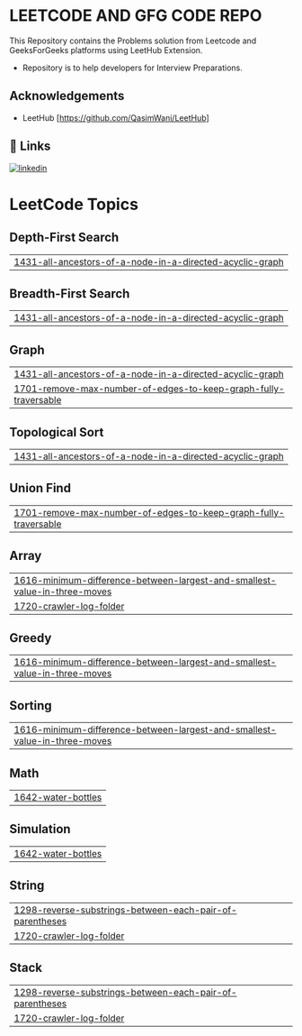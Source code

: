 
# LEETCODE AND GFG CODE REPO
This Repository contains the Problems solution from Leetcode and GeeksForGeeks platforms using LeetHub Extension.
- Repository is to help developers for Interview Preparations.



## Acknowledgements

 - LeetHub [https://github.com/QasimWani/LeetHub]


## 🔗 Links
[![linkedin](https://img.shields.io/badge/linkedin-0A66C2?style=for-the-badge&logo=linkedin&logoColor=white)](https://www.linkedin.com/in/raj-patel-2003)



<!---LeetCode Topics Start-->
# LeetCode Topics
## Depth-First Search
|  |
| ------- |
| [1431-all-ancestors-of-a-node-in-a-directed-acyclic-graph](https://github.com/RAJPATEL-DROID/LeetCode-Repo/tree/master/1431-all-ancestors-of-a-node-in-a-directed-acyclic-graph) |
## Breadth-First Search
|  |
| ------- |
| [1431-all-ancestors-of-a-node-in-a-directed-acyclic-graph](https://github.com/RAJPATEL-DROID/LeetCode-Repo/tree/master/1431-all-ancestors-of-a-node-in-a-directed-acyclic-graph) |
## Graph
|  |
| ------- |
| [1431-all-ancestors-of-a-node-in-a-directed-acyclic-graph](https://github.com/RAJPATEL-DROID/LeetCode-Repo/tree/master/1431-all-ancestors-of-a-node-in-a-directed-acyclic-graph) |
| [1701-remove-max-number-of-edges-to-keep-graph-fully-traversable](https://github.com/RAJPATEL-DROID/LeetCode-Repo/tree/master/1701-remove-max-number-of-edges-to-keep-graph-fully-traversable) |
## Topological Sort
|  |
| ------- |
| [1431-all-ancestors-of-a-node-in-a-directed-acyclic-graph](https://github.com/RAJPATEL-DROID/LeetCode-Repo/tree/master/1431-all-ancestors-of-a-node-in-a-directed-acyclic-graph) |
## Union Find
|  |
| ------- |
| [1701-remove-max-number-of-edges-to-keep-graph-fully-traversable](https://github.com/RAJPATEL-DROID/LeetCode-Repo/tree/master/1701-remove-max-number-of-edges-to-keep-graph-fully-traversable) |
## Array
|  |
| ------- |
| [1616-minimum-difference-between-largest-and-smallest-value-in-three-moves](https://github.com/RAJPATEL-DROID/LeetCode-Repo/tree/master/1616-minimum-difference-between-largest-and-smallest-value-in-three-moves) |
| [1720-crawler-log-folder](https://github.com/RAJPATEL-DROID/LeetCode-Repo/tree/master/1720-crawler-log-folder) |
## Greedy
|  |
| ------- |
| [1616-minimum-difference-between-largest-and-smallest-value-in-three-moves](https://github.com/RAJPATEL-DROID/LeetCode-Repo/tree/master/1616-minimum-difference-between-largest-and-smallest-value-in-three-moves) |
## Sorting
|  |
| ------- |
| [1616-minimum-difference-between-largest-and-smallest-value-in-three-moves](https://github.com/RAJPATEL-DROID/LeetCode-Repo/tree/master/1616-minimum-difference-between-largest-and-smallest-value-in-three-moves) |
## Math
|  |
| ------- |
| [1642-water-bottles](https://github.com/RAJPATEL-DROID/LeetCode-Repo/tree/master/1642-water-bottles) |
## Simulation
|  |
| ------- |
| [1642-water-bottles](https://github.com/RAJPATEL-DROID/LeetCode-Repo/tree/master/1642-water-bottles) |
## String
|  |
| ------- |
| [1298-reverse-substrings-between-each-pair-of-parentheses](https://github.com/RAJPATEL-DROID/LeetCode-Repo/tree/master/1298-reverse-substrings-between-each-pair-of-parentheses) |
| [1720-crawler-log-folder](https://github.com/RAJPATEL-DROID/LeetCode-Repo/tree/master/1720-crawler-log-folder) |
## Stack
|  |
| ------- |
| [1298-reverse-substrings-between-each-pair-of-parentheses](https://github.com/RAJPATEL-DROID/LeetCode-Repo/tree/master/1298-reverse-substrings-between-each-pair-of-parentheses) |
| [1720-crawler-log-folder](https://github.com/RAJPATEL-DROID/LeetCode-Repo/tree/master/1720-crawler-log-folder) |
<!---LeetCode Topics End-->